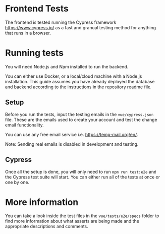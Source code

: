 # Frontend Tests
The frontend is tested running the Cypress framework https://www.cypress.io/ as a fast and granual testing method for anything that runs in a browser.

# Running tests
You will need Node.js and Npm installed to run the backend. 

You can either use Docker, or a local/cloud machine with a Node.js installation. This guide assumes you have already deployed the database and backend according to the instructions in the repository readme file.

## Setup

Before you run the tests, input the testing emails in the ``vue/cypress.json`` file. These are the emails used to create your account and test the change email functionality.

You can use any free email service i.e. https://temp-mail.org/en/.

Note: Sending real emails is disabled in development and testing.

## Cypress

Once all the setup is done, you will only need to run `npm run test:e2e` and the Cypress test suite will start. You can either run all of the tests at once or one by one.

# More information

You can take a look inside the test files in the ``vue/tests/e2e/specs`` folder to find more information about what asserts are being made and the appropriate descriptions and comments. 